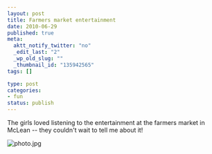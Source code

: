 ```yaml
--- 
layout: post
title: Farmers market entertainment
date: 2010-06-29
published: true
meta: 
  aktt_notify_twitter: "no"
  _edit_last: "2"
  _wp_old_slug: ""
  _thumbnail_id: "135942565"
tags: []

type: post
categories: 
- fun
status: publish
---
```

The girls loved listening to the entertainment at the farmers market in McLean -- they couldn't wait to tell me about it!

![photo.jpg](http://liblab.net/andyeick/files/2010/06/photo3.jpg)
